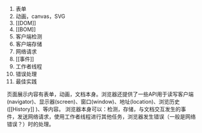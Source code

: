 1. 表单
2. 动画，canvas，SVG
3. [[DOM]] 
4. [[BOM]] 
5. 客户端检测
6. 客户端存储
7. 网络请求
8. [[事件]]
9. 工作者线程
10. 错误处理
11. 最佳实践

页面展示内容有表单，动画，文档本身。浏览器还提供了一些API用于读写客户端(navigator)、显示器(screen)、窗口(window)、地址(location)、浏览历史([[History]] )、等内容。
浏览器本身可以：检测，存储，与文档交互发生的事件，发送网络请求，使用工作者线程进行其他任务，浏览器发生错误（一般是网络错误？）时的处理。